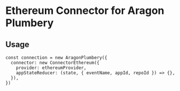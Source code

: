 # Ethereum Connector for Aragon Plumbery

## Usage

```
const connection = new AragonPlumbery({
  connector: new ConnectorEthereum({
    provider: ethereumProvider,
    appStateReducer: (state, { eventName, appId, repoId }) => {},
  }),
})
```
